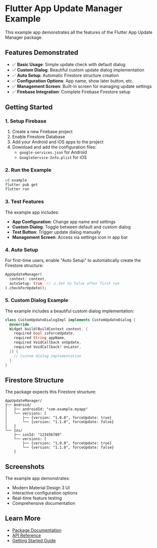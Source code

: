 # Flutter App Update Manager Example

This example app demonstrates all the features of the Flutter App Update Manager package.

## Features Demonstrated

- ✅ **Basic Usage**: Simple update check with default dialog
- ✅ **Custom Dialog**: Beautiful custom update dialog implementation
- ✅ **Auto Setup**: Automatic Firestore structure creation
- ✅ **Configuration Options**: App name, show later button, etc.
- ✅ **Management Screen**: Built-in screen for managing update settings
- ✅ **Firebase Integration**: Complete Firebase Firestore setup

## Getting Started

### 1. Setup Firebase

1. Create a new Firebase project
2. Enable Firestore Database
3. Add your Android and iOS apps to the project
4. Download and add the configuration files:
   - `google-services.json` for Android
   - `GoogleService-Info.plist` for iOS

### 2. Run the Example

```bash
cd example
flutter pub get
flutter run
```

### 3. Test Features

The example app includes:

- **App Configuration**: Change app name and settings
- **Custom Dialog**: Toggle between default and custom dialog
- **Test Button**: Trigger update dialog manually
- **Management Screen**: Access via settings icon in app bar

### 4. Auto Setup

For first-time users, enable "Auto Setup" to automatically create the Firestore structure:

```dart
AppUpdateManager(
  context: context,
  autoSetup: true, // ⚠️ Set to false after first run
).checkForUpdate();
```

### 5. Custom Dialog Example

The example includes a beautiful custom dialog implementation:

```dart
class CustomUpdateDialogImpl implements CustomUpdateDialog {
  @override
  Widget build(BuildContext context, {
    required bool isForceUpdate,
    required String appName,
    required VoidCallback onUpdate,
    required VoidCallback? onLater,
  }) {
    // Custom dialog implementation
  }
}
```

## Firestore Structure

The package expects this Firestore structure:

```
AppUpdateManager/
├── Android/
│   ├── androidId: "com.example.myapp"
│   └── versions: [
│       ├── {version: "1.0.0", forceUpdate: true}
│       └── {version: "1.1.0", forceUpdate: false}
│   ]
└── Ios/
    ├── iosId: "123456789"
    └── versions: [
        ├── {version: "1.0.0", forceUpdate: true}
        └── {version: "1.1.0", forceUpdate: false}
    ]
```

## Screenshots

The example app demonstrates:
- Modern Material Design 3 UI
- Interactive configuration options
- Real-time feature testing
- Comprehensive documentation

## Learn More

- [Package Documentation](../README.md)
- [API Reference](../README.md#api-reference)
- [Getting Started Guide](../README.md#getting-started-guide) 